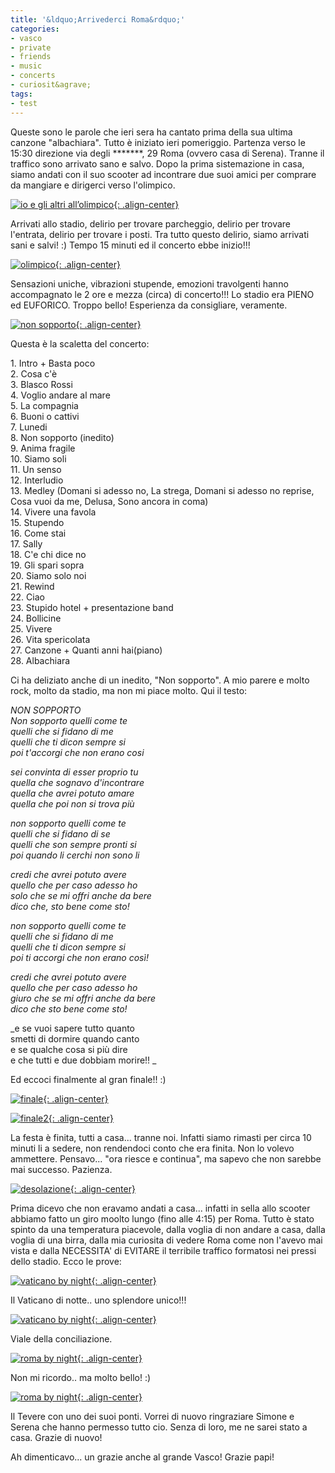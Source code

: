 ```yaml
---
title: '&ldquo;Arrivederci Roma&rdquo;'
categories:
- vasco
- private
- friends
- music
- concerts
- curiosit&agrave;
tags:
- test
---
```

Queste sono le parole che ieri sera ha cantato prima della sua ultima canzone
"albachiara". Tutto è iniziato ieri pomeriggio. Partenza verso le 15:30
direzione via degli *******, 29 Roma (ovvero casa di Serena). Tranne il
traffico sono arrivato sano e salvo. Dopo la prima sistemazione in casa, siamo
andati con il suo scooter ad incontrare due suoi amici per comprare da
mangiare e dirigerci verso l'olimpico.

[![io e gli altri all’olimpico]({{site.url}}/images/io_e_gli_altri.jpg){: .align-center}]({{site.url}}/images/io_e_gli_altri.jpg "io e gli altri all’olimpico" )

Arrivati allo stadio, delirio per trovare parcheggio, delirio per trovare
l'entrata, delirio per trovare i posti. Tra tutto questo delirio, siamo
arrivati sani e salvi! :) Tempo 15 minuti ed il concerto ebbe inizio!!!


[![olimpico]({{site.url}}/images/olimpico.jpg){: .align-center}]({{site.url}}/images/olimpico.jpg "olimpico" )

Sensazioni uniche, vibrazioni stupende, emozioni travolgenti hanno
accompagnato le 2 ore e mezza (circa) di concerto!!! Lo stadio era PIENO ed
EUFORICO. Troppo bello! Esperienza da consigliare, veramente.  

[![non sopporto]({{site.url}}/images/non_sopporto.jpg){: .align-center}]({{site.url}}/images/non_sopporto.jpg "non sopporto" )

Questa è la scaletta del concerto:

1\. Intro + Basta poco  
2\. Cosa c'è  
3\. Blasco Rossi  
4\. Voglio andare al mare  
5\. La compagnia  
6\. Buoni o cattivi  
7\. Lunedi  
8\. Non sopporto (inedito)  
9\. Anima fragile  
10\. Siamo soli  
11\. Un senso  
12\. Interludio  
13\. Medley (Domani si adesso no, La strega, Domani si adesso no reprise, Cosa
vuoi da me, Delusa, Sono ancora in coma)  
14\. Vivere una favola  
15\. Stupendo  
16\. Come stai  
17\. Sally  
18\. C'e chi dice no  
19\. Gli spari sopra  
20\. Siamo solo noi  
21\. Rewind  
22\. Ciao  
23\. Stupido hotel + presentazione band  
24\. Bollicine  
25\. Vivere  
26\. Vita spericolata  
27\. Canzone + Quanti anni hai(piano)  
28\. Albachiara  

Ci ha deliziato anche di un inedito, "Non sopporto". A mio parere e molto
rock, molto da stadio, ma non mi piace molto. Qui il testo:

_NON SOPPORTO  
Non sopporto quelli come te  
quelli che si fidano di me  
quelli che ti dicon sempre si  
poi t'accorgi che non erano cosi_

_sei convinta di esser proprio tu  
quella che sognavo d'incontrare  
quella che avrei potuto amare  
quella che poi non si trova più_

_non sopporto quelli come te  
quelli che si fidano di se  
quelli che son sempre pronti si  
poi quando li cerchi non sono li_

_credi che avrei potuto avere  
quello che per caso adesso ho  
solo che se mi offri anche da bere  
dico che, sto bene come sto!_

_non sopporto quelli come te  
quelli che si fidano di me  
quelli che ti dicon sempre si  
poi ti accorgi che non erano così!_

_credi che avrei potuto avere  
quello che per caso adesso ho  
giuro che se mi offri anche da bere  
dico che sto bene come sto!_

_e se vuoi sapere tutto quanto  
smetti di dormire quando canto  
e se qualche cosa si più dire  
e che tutti e due dobbiam morire!! _  

Ed eccoci finalmente al gran finale!! :)

[![finale]({{site.url}}/images/finale.jpg){: .align-center}]({{site.url}}/images/finale.jpg"finale" )

[![finale2]({{site.url}}/images/finale2.jpg){: .align-center}]({{site.url}}/images/finale2.jpg"finale2" )

La festa è finita, tutti a casa... tranne noi. Infatti siamo rimasti per circa
10 minuti li a sedere, non rendendoci conto che era finita. Non lo volevo
ammettere. Pensavo... "ora riesce e continua", ma sapevo che non sarebbe mai
successo. Pazienza.

[![desolazione]({{site.url}}/images/desolazione.jpg){: .align-center}]({{site.url}}/images/desolazione.jpg "desolazione" )

Prima dicevo che non eravamo andati a casa... infatti in sella allo scooter
abbiamo fatto un giro moolto lungo (fino alle 4:15) per Roma. Tutto è stato
spinto da una temperatura piacevole, dalla voglia di non andare a casa, dalla
voglia di una birra, dalla mia curiosita di vedere Roma come non l'avevo mai
vista e dalla NECESSITA' di EVITARE il terribile traffico formatosi nei pressi
dello stadio. Ecco le prove:

[![vaticano by night]({{site.url}}/images/vaticano_night.jpg){: .align-center}]({{site.url}}/images/vaticano_night.jpg "vaticano by night" )
  
Il Vaticano di notte.. uno splendore unico!!!

[![vaticano by night]({{site.url}}/images/vaticano2_night.jpg){: .align-center}]({{site.url}}/images/vaticano2_night.jpg "vaticano by night" )

Viale della conciliazione.

[![roma by night]({{site.url}}/images/roma2_night.jpg){: .align-center}]({{site.url}}/images/roma2_night.jpg "roma by night" )

Non mi ricordo.. ma molto bello! :)

[![roma by night]({{site.url}}/images/roma_night.jpg){: .align-center}]({{site.url}}/images/roma_night.jpg "roma by night" )

Il Tevere con uno dei suoi ponti. Vorrei di nuovo ringraziare Simone e Serena
che hanno permesso tutto cio. Senza di loro, me ne sarei stato a casa. Grazie
di nuovo!

Ah dimenticavo... un grazie anche al grande Vasco! Grazie papi!

